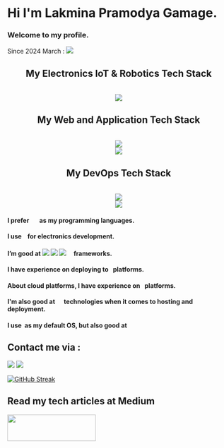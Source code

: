 <h1>Hi I'm Lakmina Pramodya Gamage.</h1>
<h3>Welcome to my profile.</h3>

Since 2024 March :  ![](https://komarev.com/ghpvc/?username=lakminagamage&style=flat-square)

<h2 align="center"> My Electronics IoT & Robotics Tech Stack </h2>
<br/>
<div align="center">
    <img src="https://skillicons.dev/icons?i=arduino,python,raspberrypi,ros,opencv,rabbitmq&theme=dark&perline=6" />
</div>

<h2 align="center"> My Web and Application Tech Stack </h2>
<br/>
<div align="center">
    <img src="https://skillicons.dev/icons?i=python,js,ts,java,c,react,nodejs,nextjs,tailwind,bootstrap&theme=dark&perline=10" />
    <br>
    <img src="https://skillicons.dev/icons?i=html,css,npm,fastapi,django,express,postman,figma&theme=dark&perline=8" />
</div>

<h2 align="center"> My DevOps Tech Stack </h2>
<br/>
<div align="center">
    <img src="https://skillicons.dev/icons?i=aws,azure,linux,debian,ubuntu,docker,firebase,git,github&theme=dark&perline=9" />
    <br>
    <img src="https://skillicons.dev/icons?i=githubactions,mysql,netlify,nginx,vercel,postgres&theme=dark&perline=6" />
</div>

<h4>I prefer <img src="https://img.shields.io/badge/Python-FFD43B?style=for-the-badge&logo=python&logoColor=blue" alt=""> <img src="https://img.shields.io/badge/JavaScript-323330?style=for-the-badge&logo=javascript&logoColor=F7DF1E" alt=""> <img src="https://img.shields.io/badge/OpenJDK-ED8B00?style=for-the-badge&logo=openjdk&logoColor=white" alt=""> <img src="https://img.shields.io/badge/C-00599C?style=for-the-badge&logo=c&logoColor=white" alt=""> <img src="" alt=""> <img src="https://img.shields.io/badge/C%2B%2B-00599C?style=for-the-badge&logo=c%2B%2B&logoColor=white" alt=""> as my programming languages.</h4>
<h4>I use <img src="https://img.shields.io/badge/espressif-E7352C?style=for-the-badge&logo=espressif&logoColor=white" alt=""> <img src="https://img.shields.io/badge/Arduino-00979D?style=for-the-badge&logo=Arduino&logoColor=white" alt=""> <img src="https://img.shields.io/badge/Raspberry%20Pi-A22846?style=for-the-badge&logo=Raspberry%20Pi&logoColor=white" alt=""> for electronics development.</h4>

<h4>I’m good at <img src="https://img.shields.io/badge/React-20232A?style=for-the-badge&logo=react&logoColor=61DAFB"> <img src="https://img.shields.io/badge/React_Native-20232A?style=for-the-badge&logo=react&logoColor=61DAFB">  <img src="https://img.shields.io/badge/Node%20js-339933?style=for-the-badge&logo=nodedotjs&logoColor=white"> <img src="https://img.shields.io/badge/next%20js-000000?style=for-the-badge&logo=nextdotjs&logoColor=white" alt=""> <img src="https://img.shields.io/badge/Django-092E20?style=for-the-badge&logo=django&logoColor=green" alt=""> <img src="	https://img.shields.io/badge/Expo-1B1F23?style=for-the-badge&logo=expo&logoColor=white" alt=""> <img src="https://img.shields.io/badge/Bootstrap-563D7C?style=for-the-badge&logo=bootstrap&logoColor=white" alt=""> frameworks.</h4>

<h4>I have experience on deploying to <img src="https://img.shields.io/badge/Linux-FCC624?style=for-the-badge&logo=linux&logoColor=black" alt=""> <img src="https://img.shields.io/badge/App_Store-0D96F6?style=for-the-badge&logo=app-store&logoColor=white" alt=""><img src="https://img.shields.io/badge/Google_Play-414141?style=for-the-badge&logo=google-play&logoColor=white" alt=""> platforms.</h4>

<h4>About cloud platforms, I have experience on <img src="https://img.shields.io/badge/microsoft%20azure-0089D6?style=for-the-badge&logo=microsoft-azure&logoColor=white" alt=""> <img src="https://img.shields.io/badge/Amazon_AWS-232F3E?style=for-the-badge&logo=amazon-aws&logoColor=white" alt=""> platforms.</h4>

<h4>I'm also good at <img src="https://img.shields.io/badge/Nginx-009639?style=for-the-badge&logo=nginx&logoColor=white" alt=""> <img src="	https://img.shields.io/badge/Postman-FF6C37?style=for-the-badge&logo=Postman&logoColor=white" alt=""> <img src="https://img.shields.io/badge/Apache-D22128?style=for-the-badge&logo=Apache&logoColor=white" alt=""> <img src="" alt=""> <img src="https://img.shields.io/badge/firebase-ffca28?style=for-the-badge&logo=firebase&logoColor=black" alt=""> technologies when it comes to hosting and deployment.</h4>

<h4>I use <img src="https://img.shields.io/badge/mac%20os-000000?style=for-the-badge&logo=apple&logoColor=white" alt=""> as my default OS, but also good at <img src="	https://img.shields.io/badge/Debian-A81D33?style=for-the-badge&logo=debian&logoColor=white" alt=""> <img src="https://img.shields.io/badge/Ubuntu-E95420?style=for-the-badge&logo=ubuntu&logoColor=white" alt=""> <img src="https://img.shields.io/badge/Windows-0078D6?style=for-the-badge&logo=windows&logoColor=white" alt=""></h4>

<h2>Contact me via : </h2>
<a  href='mailto:pramodyalakmina@gmail.com'><img src="https://img.shields.io/badge/Gmail-D14836?syle=for-the-badge&logo=gmail&logoColor=white"></img></a> 
<a  href="https://www.linkedin.com/in/lakmina-gamage"><img src="https://img.shields.io/badge/LinkedIn-0077B5?syle=for-the-badge&logo=linkedin&logoColor=white"></img></a>

[![GitHub Streak](http://github-readme-streak-stats.herokuapp.com?user=lakminagamage&theme=dark&background=000000)](https://git.io/streak-stats)


<h2>Read my tech articles at Medium </h2>
<a  href="https://lakminagamage.medium.com"><img width="200px" height="60px" src="https://miro.medium.com/v2/resize:fit:8976/1*Ra88BZ-CSTovFS2ZSURBgg.png"></img></a>



